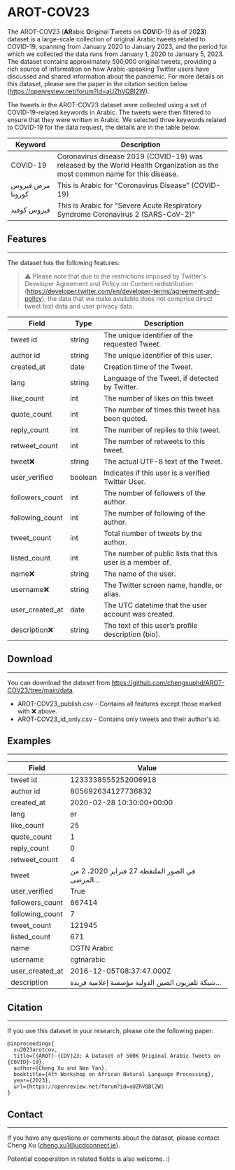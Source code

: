 # AROT-COV23

The AROT-COV23 (**AR**abic **O**riginal **T**weets on **COV**ID-19 as of 20**23**) dataset is a large-scale collection of original Arabic tweets related to COVID-19, spanning from January 2020 to January 2023, and the period for which we collected the data runs from January 1, 2020 to January 5, 2023. The dataset contains approximately 500,000 original tweets, providing a rich source of information on how Arabic-speaking Twitter users have discussed and shared information about the pandemic. For more details on this dataset, please see the paper in the citation section below (https://openreview.net/forum?id=aUZhVQBl2W).

The tweets in the AROT-COV23 dataset were collected using a set of COVID-19-related keywords in Arabic. The tweets were then filtered to ensure that they were written in Arabic. We selected three keywords related to COVID-19 for the data request, the details are in the table below.

| Keyword | Description |
| --- | --- |
| COVID-19 | Coronavirus disease 2019 (COVID-19) was released by the World Health Organization as the most common name for this disease. |
| مرض فيروس كورونا | This is Arabic for "Coronavirus Disease" (COVID-19) |
| فيروس كوفيد | This is Arabic for "Severe Acute Respiratory Syndrome Coronavirus 2 (SARS-CoV-2)" |


## Features
------------------
The dataset has the following features:

> ⚠️ Please note that due to the restrictions imposed by Twitter's Developer Agreement and Policy on Content redistribution (https://developer.twitter.com/en/developer-terms/agreement-and-policy), the data that we make available does not comprise direct tweet text data and user privacy data.

| Field | Type | Description |
| --- | --- | --- |
| tweet id | string | The unique identifier of the requested Tweet. |
| author id | string | The unique identifier of this user. |
| created\_at | date | Creation time of the Tweet. |
| lang | string | Language of the Tweet, if detected by Twitter. |
| like\_count | int | The number of likes on this tweet |
| quote\_count | int | The number of times this tweet has been quoted. |
| reply\_count | int | The number of replies to this tweet. |
| retweet\_count| int | The number of retweets to this tweet. |
| tweet❌ | string | The actual UTF-8 text of the Tweet. |
| user\_verified | boolean | Indicates if this user is a verified Twitter User. |
| followers\_count | int | The number of followers of the author. |
| following\_count | int | The number of following of the author. |
| tweet\_count | int | Total number of tweets by the author. |
| listed\_count | int | The number of public lists that this user is a member of. |
| name❌ | string | The name of the user. |
| username❌ | string | The Twitter screen name, handle, or alias. |
| user\_created\_at | date | The UTC datetime that the user account was created. |
| description❌ | string | The text of this user’s profile description (bio). |

## Download
------------------
You can download the dataset from https://github.com/chengxuphd/AROT-COV23/tree/main/data.

- AROT-COV23_publish.csv - Contains all features except those marked with ❌ above.
- AROT-COV23_id_only.csv - Contains only tweets and their author's id.

## Examples
------------------

| Field            | Value                                          |
|-----------------|------------------------------------------------|
| tweet id         | 1233338555252006918                            |
| author id        | 805692634127736832                             |
| created_at       | 2020-02-28 10:30:00+00:00                      |
| lang             | ar                                             |
| like_count       | 25                                             |
| quote_count      | 1                                              |
| reply_count      | 0                                              |
| retweet_count    | 4                                              |
| tweet            | في الصور الملتقطة 27 فبراير 2020، 2 من المرضى... |
| user_verified   | True                                           |
| followers_count  | 667414                                         |
| following_count  | 7                                              |
| tweet_count      | 121945                                         |
| listed_count     | 671                                            |
| name             | CGTN Arabic                                    |
| username         | cgtnarabic                                     |
| user_created_at  | 2016-12-05T08:37:47.000Z                       |
| description      | شبكة تلفزيون الصين الدولية مؤسسة إعلامية فريدة... |



## Citation
------------------
If you use this dataset in your research, please cite the following paper:

    @inproceedings{
      xu2023arotcov,
      title={{AROT}-{COV}23: A Dataset of 500K Original Arabic Tweets on {COVID}-19},
      author={Cheng Xu and Nan Yan},
      booktitle={4th Workshop on African Natural Language Processing},
      year={2023},
      url={https://openreview.net/forum?id=aUZhVQBl2W}
    }

## Contact
------------------
If you have any questions or comments about the dataset, please contact Cheng Xu (<cheng.xu1@ucdconnect.ie>). 

Potential cooperation in related fields is also welcome. :)
